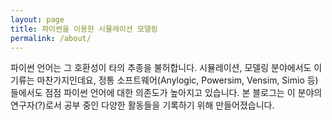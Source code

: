 ```yaml
---
layout: page
title: 파이썬을 이용한 시뮬레이션 모델링
permalink: /about/
---
```


파이썬 언어는 그 호환성이 타의 추종을 불허합니다. 시뮬레이션, 모델링 분야에서도 이 기류는 마찬가지인데요, 정통 소프트웨어(Anylogic, Powersim, Vensim, Simio 등)들에서도 점점 파이썬 언어에 대한 의존도가 높아지고 있습니다. 본 블로그는 이 분야의 연구자(?)로서 공부 중인 다양한 활동들을 기록하기 위해 만들어졌습니다.
